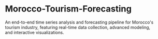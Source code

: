 # Morocco-Tourism-Forecasting
An end-to-end time series analysis and forecasting pipeline for Morocco's tourism industry, featuring real-time data collection, advanced modeling, and interactive visualizations.
